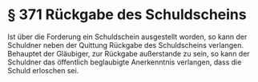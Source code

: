 # § 371 Rückgabe des Schuldscheins
Ist über die Forderung ein Schuldschein ausgestellt worden, so kann der Schuldner neben der Quittung Rückgabe des Schuldscheins verlangen. Behauptet der Gläubiger, zur Rückgabe außerstande zu sein, so kann der Schuldner das öffentlich beglaubigte Anerkenntnis verlangen, dass die Schuld erloschen sei.